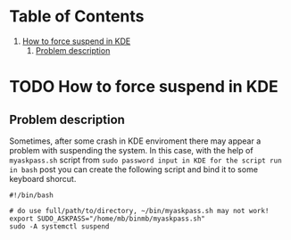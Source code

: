 
# Table of Contents

1.  [How to force suspend in KDE](#org714763a)
    1.  [Problem description](#org1a224be)



<a id="org714763a"></a>

# TODO How to force suspend in KDE


<a id="org1a224be"></a>

## Problem description

Sometimes, after some crash in KDE enviroment there may appear
a problem with suspending the system.
In this case, with the help of `myaskpass.sh` script from 
`sudo password input in KDE for the script run in bash` post
you can create the following script and bind it to some keyboard shorcut.

    #!/bin/bash
    
    # do use full/path/to/directory, ~/bin/myaskpass.sh may not work!
    export SUDO_ASKPASS="/home/mb/binmb/myaskpass.sh"
    sudo -A systemctl suspend

